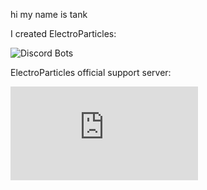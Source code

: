 hi my name is tank

I created ElectroParticles:

![Discord Bots](https://top.gg/api/widget/776871943710179368.svg)

ElectroParticles official support server:

![Discord](https://discord.com/api/guilds/756397870839627787/widget.json)

